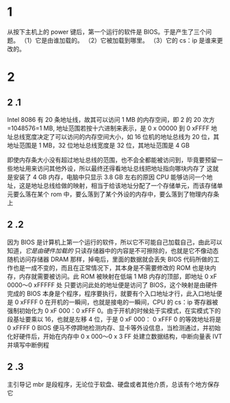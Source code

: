 # 1
从按下主机上的 power 键后，第一个运行的软件是 BIOS。于是产生了三个问题。
（1）它是由谁加载的。 
（2）它被加载到哪里。 
（3）它的 cs：ip 是谁来更改的。
# 2
## 2 .1
Intel 8086 有 20 条地址线，故其可以访问 1 MB 的内存空间，即 2 的 20 次方=1048576=1 MB, 地址范围若按十六进制来表示，是 0 x 00000 到 0 xFFFF
地址总线宽度决定了可以访问的内存空间大小，如 16 位机的地址总线为 20 位，其地址范围是 1 MB，32 位地址总线宽度是 32 位，其地址范围是 4 GB

即使内存条大小没有超过地址总线的范围，也不会全都能被访问到，毕竟要预留一些地址用来访问其他外设，所以最终还得看地址总线把地址指向哪块内存了
	这就是安装了 4 GB 内存，电脑中只显示 3.8 GB 左右的原因
CPU 能够访问一个地址，这是地址总线给做的映射，相当于给该地址分配了一个存储单元，而该存储单元要么落在某个 rom 中，要么落到了某个外设的内存中，要么落到了物理内存条上
## 2 .2
因为 BIOS 是计算机上第一个运行的软件，所以它不可能自己加载自己，由此可以知道，*它是由硬件加载的*
只读存储器中的内容是不可擦除的，也就是它不像动态随机访问存储器 DRAM 那样，掉电后，里面的数据就会丢失
BIOS 代码所做的工作也是一成不变的，而且在正常情况下，其本身是不需要修改的
ROM 也是块内存，内存就需要被访问。此 ROM 被映射在低端 1 MB 内存的顶部，即地址 0 xF 0000～0 xFFFFF 处
	只要访问此处的地址便是访问了 BIOS，这个映射是由硬件完成的
BIOS 本身是个程序，程序要执行，就要有个入口地址才行，此入口地址便是 0 xFFFF 0
在开机的一瞬间，也就是接电的一瞬间，CPU 的 cs：ip 寄存器被强制初始化为 0 xF 000：0 xFFF 0。由于开机的时候处于实模式，在实模式下的段基址要乘以 16，也就是左移 4 位，于是 0 xF 000： 0 xFFF 0 的等效地址将是 0 xFFFF 0
 BIOS 便马不停蹄地检测内存、显卡等外设信息，当检测通过，并初始化好硬件后，开始在内存中 0 x 000～0 x 3 FF 处建立数据结构，中断向量表 IVT 并填写中断例程
## 2 .3
主引导记 mbr 是段程序，无论位于软盘、硬盘或者其他介质，总该有个地方保存它